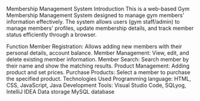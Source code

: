 Membership Management System
Introduction
This is a web-based Gym Membership Management System designed to manage gym members' information effectively. The system allows users (gym staff/admin) to manage members' profiles, update membership details, and track member status efficiently through a browser.

Function
Member Registration: Allows adding new members with their personal details, account balance.
Member Management: View, edit, and delete existing member information.
Member Search: Search member by their name and show the matching results.
Product Management: Adding product and set prices.
Purchase Products: Select a member to purchase the specified product.
Technologies Used
Programming language: HTML, CSS, JavaScript, Java
Development Tools: Visual Studio Code, SQLyog, IntelliJ IDEA
Data storage
MySQL database

